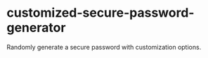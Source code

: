 # customized-secure-password-generator
Randomly generate a secure password with customization options.

